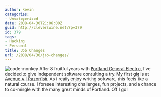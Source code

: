 ```yaml
---
author: Kevin
categories:
- Uncategorized
date: 2008-04-30T21:06:00Z
guid: http://cleverswine.net/?p=379
id: 379
tags:
- Hacking
- Personal
title: Job Changes
url: /2008/04/30/job-changes/
---
```


<img src="https://i1.wp.com/upload.wikimedia.org/wikipedia/commons/thumb/b/bc/Face-monkey.svg/48px-Face-monkey.svg.png?w=840" alt="code-monkey" align="left" style="margin-right: 4px;" data-recalc-dims="1" />After 8 fruitful years with [Portland General Electric](http://portlandgeneral.com/), I&#8217;ve decided to give independent software consulting a try. My first gig is at [Avenue A | Razorfish](http://www.avenuea-razorfish.com/). As I really enjoy writing software, this feels like a natural course. I foresee interesting challenges, fun projects, and a chance to co-mingle with the many great minds of Portland. Off I go!